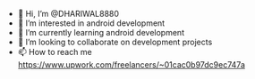 - 👋 Hi, I’m @DHARIWAL8880
- 👀 I’m interested in android development
- 🌱 I’m currently learning android development
- 💞️ I’m looking to collaborate on development projects
- 📫 How to reach me https://www.upwork.com/freelancers/~01cac0b97dc9ec747a

<!---
DHARIWAL8880/DHARIWAL8880 is a ✨ special ✨ repository because its `README.md` (this file) appears on your GitHub profile.
You can click the Preview link to take a look at your changes.
--->

